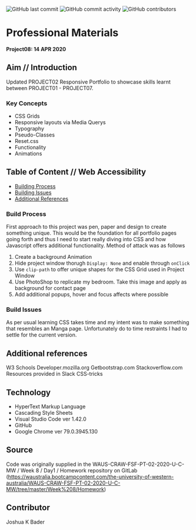 ![GitHub last commit](https://img.shields.io/github/last-commit/Ryuku72/08ProfessionalMaterials?style=for-the-badge)
![GitHub commit activity](https://img.shields.io/github/commit-activity/y/Ryuku72/08ProfessionalMaterialso?style=for-the-badge)
![GitHub contributors](https://img.shields.io/github/contributors/Ryuku72/08ProfessionalMaterials?style=for-the-badge)

# Professional Materials
__Project08: 14 APR 2020__

## Aim // Introduction
Updated PROJECT02 Responsive Portfolio to showcase skills learnt between PROJECT01 - PROJECT07.

### Key Concepts
* CSS Grids
* Responsive layouts via Media Querys
* Typography
* Pseudo-Classes
* Reset.css
* Functionality
* Animations

## Table of Content // Web Accessibility
* [Building Process](#Build)
* [Building Issues](#Issues)
* [Additional References](#Ref)

<a name="Build"></a>

### Build Process
First approach to this project was pen, paper and design to create something unique. This would be the foundation for all portfolio pages going forth and thus I need to start really diving into CSS and how Javascript offers additional functionality. Method of attack was as follows
1. Create a background Animation
2. Hide project window thorugh `Display: None` and enable through `onClick`
3. Use `clip-path` to offer unique shapes for the CSS Grid used in Project Window
4. Use PhotoShop to replicate my bedroom. Take this image and apply as background for contact page
5. Add additional popups, hover and focus affects where possible

<a name="Issues"></a>

### Build Issues
As per usual learning CSS takes time and my intent was to make something that resembles an Manga page. Unfortunately do to time restraints I had to settle for the current version.


<a name="Ref"></a>

## Additional references
W3 Schools
Developer.mozilla.org
Getbootstrap.com
Stackoverflow.com
Resources provided in Slack
CSS-tricks

## Technology
* HyperText Markup Language
* Cascading Style Sheets
* Visual Studio Code ver 1.42.0
* GitHub
* Google Chrome ver 79.0.3945.130

## Source
Code was originally supplied in the WAUS-CRAW-FSF-PT-02-2020-U-C-MW / Week 8 / Day1 / Homework repository on GitLab (https://waustralia.bootcampcontent.com/the-university-of-western-australia/WAUS-CRAW-FSF-PT-02-2020-U-C-MW/tree/master/Week%208/Homework)

## Contributor
Joshua K Bader
